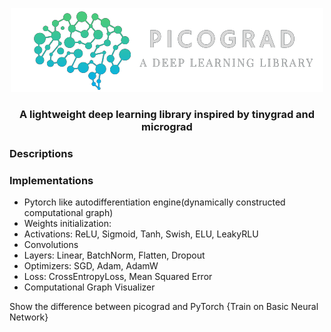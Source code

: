 <p align="center">
    <img src="https://github.com/latenightai/picograd/blob/main/docs/logo01.png" alt="logo">
</p>

<h3 align="center">A lightweight deep learning library inspired by tinygrad and micrograd</h3>
<h3>Descriptions</h3>
<h3>Implementations</h3>

- Pytorch like autodifferentiation engine(dynamically constructed computational graph)
- Weights initialization: 
- Activations: ReLU, Sigmoid, Tanh, Swish, ELU, LeakyRLU
- Convolutions
- Layers: Linear, BatchNorm, Flatten, Dropout
- Optimizers: SGD, Adam, AdamW
- Loss: CrossEntropyLoss, Mean Squared Error
- Computational Graph Visualizer


Show the difference between picograd and PyTorch
{Train on Basic Neural Network}
